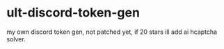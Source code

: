 # ult-discord-token-gen
my own discord token gen, not patched yet, if 20 stars ill add ai hcaptcha solver.
